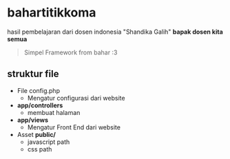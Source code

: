 # bahartitikkoma
hasil pembelajaran dari dosen indonesia "Shandika Galih" __bapak dosen kita semua__
> Simpel Framework from bahar :3

## struktur file
- File config.php
	- Mengatur configurasi dari website
- __app/controllers__
	- membuat halaman 
- __app/views__
	- Mengatur Front End dari website
- Asset __public/__ 
	- javascript path
	- css path
